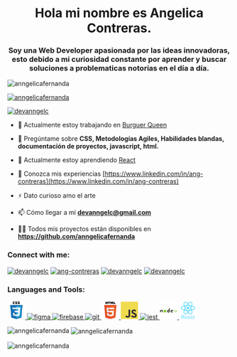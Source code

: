 <h1 align="center">Hola mi nombre es Angelica Contreras.</h1>
<h3 align="center">Soy una Web Developer apasionada por las ideas innovadoras, esto debido a mi curiosidad constante por aprender y buscar soluciones a problematicas notorias en el día a día.</h3>

<p align="left"> <img src="https://komarev.com/ghpvc/?username=anngelicafernanda&label=Profile%20views&color=0e75b6&style=flat" alt="anngelicafernanda" /> </p>

<p align="left"> <a href="https://github.com/ryo-ma/github-profile-trophy"><img src="https://github-profile-trophy.vercel.app/?username=anngelicafernanda" alt="anngelicafernanda" /></a> </p>

<p align="left"> <a href="https://twitter.com/devanngelc" target="blank"><img src="https://img.shields.io/twitter/follow/devanngelc?logo=twitter&style=for-the-badge" alt="devanngelc" /></a> </p>

- 🔭 Actualmente estoy trabajando en [Burguer Queen](https://github.com/anngelicafernanda/SCL020-burger-queen)

- 💬 Pregúntame sobre **CSS, Metodologías Agiles, Habilidades blandas, documentación de proyectos, javascript, html.**

- 🌱 Actualmente estoy aprendiendo [React](https://es.reactjs.org)

- 📄 Conozca mis experiencias [https://www.linkedin.com/in/ang-contreras](https://www.linkedin.com/in/ang-contreras)

- ⚡ Dato curioso amo el arte

- 📫 Cómo llegar a mí **devanngelc@gmail.com**

- 👨‍💻 Todos mis proyectos están disponibles en **https://github.com/anngelicafernanda**

<h3 align="left">Connect with me:</h3>
<p align="left">
<a href="https://twitter.com/devanngelc" target="blank"><img align="center" src="https://raw.githubusercontent.com/rahuldkjain/github-profile-readme-generator/master/src/images/icons/Social/twitter.svg" alt="devanngelc" height="30" width="40" /></a>
<a href="https://linkedin.com/in/ang-contreras" target="blank"><img align="center" src="https://raw.githubusercontent.com/rahuldkjain/github-profile-readme-generator/master/src/images/icons/Social/linked-in-alt.svg" alt="ang-contreras" height="30" width="40" /></a>
<a href="https://instagram.com/devanngelc" target="blank"><img align="center" src="https://raw.githubusercontent.com/rahuldkjain/github-profile-readme-generator/master/src/images/icons/Social/instagram.svg" alt="devanngelc" height="30" width="40" /></a>
<a href="https://discord.gg/devanngelc" target="blank"><img align="center" src="https://raw.githubusercontent.com/rahuldkjain/github-profile-readme-generator/master/src/images/icons/Social/discord.svg" alt="devanngelc" height="30" width="40" /></a>
</p>

<h3 align="left">Languages and Tools:</h3>
<p align="left"> <a href="https://www.w3schools.com/css/" target="_blank" rel="noreferrer"> <img src="https://raw.githubusercontent.com/devicons/devicon/master/icons/css3/css3-original-wordmark.svg" alt="css3" width="40" height="40"/> </a> <a href="https://www.figma.com/" target="_blank" rel="noreferrer"> <img src="https://www.vectorlogo.zone/logos/figma/figma-icon.svg" alt="figma" width="40" height="40"/> </a> <a href="https://firebase.google.com/" target="_blank" rel="noreferrer"> <img src="https://www.vectorlogo.zone/logos/firebase/firebase-icon.svg" alt="firebase" width="40" height="40"/> </a> <a href="https://git-scm.com/" target="_blank" rel="noreferrer"> <img src="https://www.vectorlogo.zone/logos/git-scm/git-scm-icon.svg" alt="git" width="40" height="40"/> </a> <a href="https://www.w3.org/html/" target="_blank" rel="noreferrer"> <img src="https://raw.githubusercontent.com/devicons/devicon/master/icons/html5/html5-original-wordmark.svg" alt="html5" width="40" height="40"/> </a> <a href="https://developer.mozilla.org/en-US/docs/Web/JavaScript" target="_blank" rel="noreferrer"> <img src="https://raw.githubusercontent.com/devicons/devicon/master/icons/javascript/javascript-original.svg" alt="javascript" width="40" height="40"/> </a> <a href="https://jestjs.io" target="_blank" rel="noreferrer"> <img src="https://www.vectorlogo.zone/logos/jestjsio/jestjsio-icon.svg" alt="jest" width="40" height="40"/> </a> <a href="https://nodejs.org" target="_blank" rel="noreferrer"> <img src="https://raw.githubusercontent.com/devicons/devicon/master/icons/nodejs/nodejs-original-wordmark.svg" alt="nodejs" width="40" height="40"/> </a> <a href="https://reactjs.org/" target="_blank" rel="noreferrer"> <img src="https://raw.githubusercontent.com/devicons/devicon/master/icons/react/react-original-wordmark.svg" alt="react" width="40" height="40"/> </a> </p>

<p><img align="left" src="https://github-readme-stats.vercel.app/api/top-langs?username=anngelicafernanda&show_icons=true&locale=en&layout=compact" alt="anngelicafernanda" /></p>

<p>&nbsp;<img align="center" src="https://github-readme-stats.vercel.app/api?username=anngelicafernanda&show_icons=true&locale=en" alt="anngelicafernanda" /></p>

<p><img align="center" src="https://github-readme-streak-stats.herokuapp.com/?user=anngelicafernanda&" alt="anngelicafernanda" /></p>
